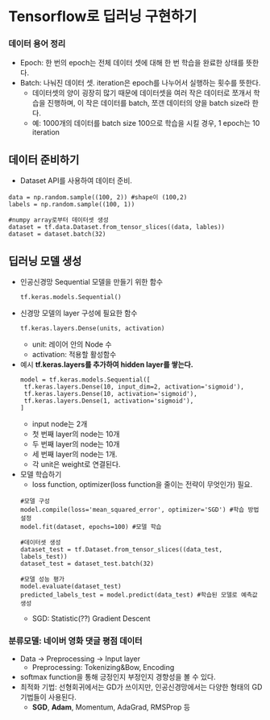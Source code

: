 # Tensorflow로 딥러닝 구현하기
### 데이터 용어 정리
* Epoch: 한 번의 epoch는 전체 데이터 셋에 대해 한 번 학습을 완료한 상태를 뜻한다.
* Batch: 나눠진 데이터 셋. iteration은 epoch를 나누어서 실행하는 횟수를 뜻한다. 
    - 데이터셋의 양이 굉장히 많기 때문에 데이터셋을 여러 작은 데이터로 쪼개서 학습을 진행하며, 이 작은 데이터를 batch, 쪼갠 데이터의 양을 batch size라 한다.
    - 예: 1000개의 데이터를 batch size 100으로 학습을 시킬 경우, 1 epoch는 10 iteration

## 데이터 준비하기
* Dataset API를 사용하여 데이터 준비.
```
data = np.random.sample((100, 2)) #shape이 (100,2)
labels = np.random.sample((100, 1))

#numpy array로부터 데이터셋 생성
dataset = tf.data.Dataset.from_tensor_slices((data, lables))
dataset = dataset.batch(32)
```

## 딥러닝 모델 생성
* 인공신경망 Sequential 모델을 만들기 위한 함수
    ```
    tf.keras.models.Sequential()
    ```
* 신경망 모델의 layer 구성에 필요한 함수
    ```
    tf.keras.layers.Dense(units, activation)
    ```
    - unit: 레이어 안의 Node 수
    - activation: 적용할 활성함수
* 예시 **tf.keras.layers를 추가하여 hidden layer를 쌓는다.**
    ```
    model = tf.keras.models.Sequential([
     tf.keras.layers.Dense(10, input_dim=2, activation='sigmoid'),
     tf.keras.layers.Dense(10, activation='sigmoid'),
     tf.keras.layers.Dense(1, activation='sigmoid'),
    ]
    ```
    - input node는 2개
    - 첫 번째 layer의 node는 10개
    - 두 번째 layer의 node는 10개
    - 세 번째 layer의 node는 1개.
    - 각 unit은 weight로 연결된다.
* 모델 학습하기
    - loss function, optimizer(loss function을 줄이는 전략이 무엇인가) 필요.
    ```
    #모델 구성
    model.compile(loss='mean_squared_error', optimizer='SGD') #학습 방법 설정
    model.fit(dataset, epochs=100) #모델 학습
    
    #데이터셋 생성
    dataset_test = tf.Dataset.from_tensor_slices((data_test, labels_test))
    dataset_test = dataset_test.batch(32)
    
    #모델 성능 평가
    model.evaluate(dataset_test)
    predicted_labels_test = model.predict(data_test) #학습된 모델로 예측값 생성
    ```
    - SGD: Statistic(??) Gradient Descent

### 분류모델: 네이버 영화 댓글 평점 데이터
* Data -> Preprocessing -> Input layer
    * Preprocessing: Tokenizing&Bow, Encoding
* softmax function을 통해 긍정인지 부정인지 경향성을 볼 수 있다.
* 최적화 기법: 선형회귀에서는 GD가 쓰이지만, 인공신경망에서는 다양한 형태의 GD 기법들이 사용된다.
    - **SGD**, **Adam**, Momentum, AdaGrad, RMSProp 등
